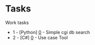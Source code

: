 # Tasks
Work tasks

- 1 - [Python] [0](https://github.com/Jazis/Tasks/tree/master/0) - Simple cgi db search
- 2 - [C#] [0](https://github.com/Jazis/Tasks/tree/master/1) - Use case Tool
